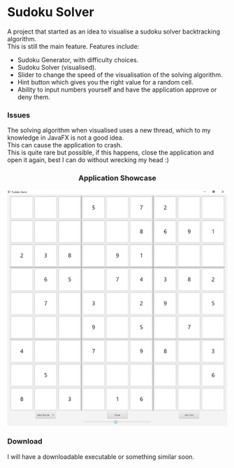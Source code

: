 # Sudoku Solver

A project that started as an idea to visualise a sudoku solver backtracking algorithm.  
This is still the main feature. Features include:

- Sudoku Generator, with difficulty choices.
- Sudoku Solver (visualised).
- Slider to change the speed of the visualisation of the solving algorithm.
- Hint button which gives you the right value for a random cell.
- Ability to input numbers yourself and have the application approve or deny them.

### Issues

The solving algorithm when visualised uses a new thread, which to my knowledge in JavaFX is not a good idea.  
This can cause the application to crash.  
This is quite rare but possible, if this happens, close the application and open it again, best I can do without
wrecking my head :)

### <p align="center"> Application Showcase

<img src="https://github.com/Chuset21/Sudoku-Solver/blob/main/showcase/sudoku.png"></p>

### Download

I will have a downloadable executable or something similar soon.
